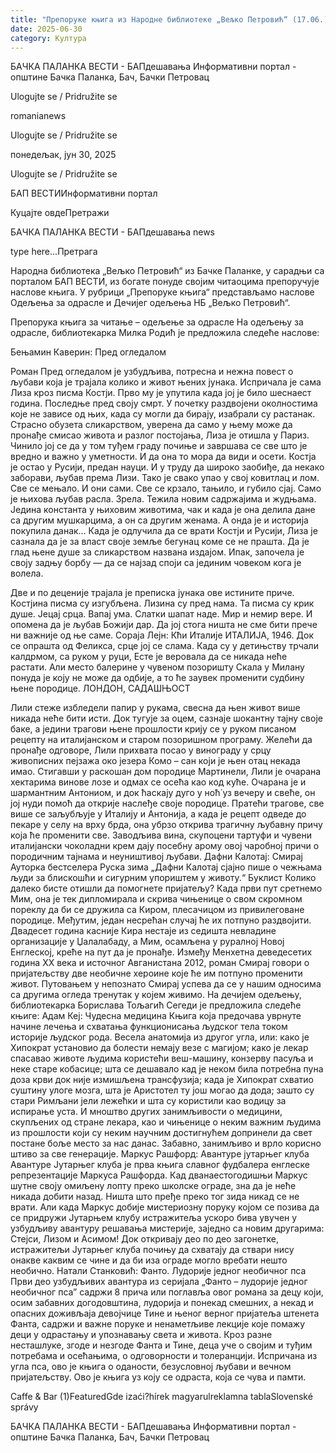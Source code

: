 ```yaml
---
title: "Препоруке књига из Народне библиотеке „Вељко Петровић“ (17.06.)"
date: 2025-06-30
category: Култура
---
```


БАЧКА ПАЛАНКА ВЕСТИ - БАПдешавања Информативни портал - општине Бачка Паланка, Бач, Бачки Петровац

Ulogujte se / Pridružite se

romanianews

Ulogujte se / Pridružite se

понедељак, јун 30, 2025

Ulogujte se / Pridružite se

БАП ВЕСТИИнформативни портал

Куцајте овдеПретражи

БАЧКА ПАЛАНКА ВЕСТИ - БАПдешавања news

type here...Претрага

Народна библиотека „Вељко Петровић“ из Бачке Паланке, у сарадњи са порталом БАП ВЕСТИ, из богате понуде својим читаоцима препоручује наслове књига. У рубрици „Препоруке књига“ представљамо наслове Одељења за одрасле и Дечијег одељења НБ „Вељко Петровић“.

Препорука књига за читање – одељење за одрасле
На одељењу за одрасле, библиотекарка Милка Родић је предложила следеће наслове:



Бењамин Каверин: Пред огледалом

Роман Пред огледалом је узбудљива, потресна и нежна повест о љубави која је трајала колико и живот њених јунака. Испричала је сама Лиза кроз писма Костји. Прво му је упутила када јој је било шеснаест година. Последње пред своју смрт.
У почетку раздвојени околностима које не зависе од њих, када су могли да бирају, изабрали су растанак. Страсно обузета сликарством, уверена да само у њему може да пронађе смисао живота и разлог постојања, Лиза је отишла у Париз. Чинило јој се да у том туђем граду почиње и завршава се све што је вредно и важно у уметности. И да она то мора да види и осети. Костја је остао у Русији, предан науци. И у труду да широко заобиђе, да некако заборави, љубав према Лизи.
Тако је свако упао у свој ковитлац и лом. Све се мењало. И они сами. Све се крзало, тањило, и губило сјај. Само је њихова љубав расла. Зрела. Тежила новим садржајима и жудњама. Једина константа у њиховим животима, чак и када је она делила дане са другим мушкарцима, а он са другим женама. А онда је и историја покупила данак… Када је одлучила да се врати Костји и Русији, Лиза је сазнала да је за власт своје земље бегунац коме се не прашта. Да је глад њене душе за сликарством названа издајом. Ипак, започела је своју задњу борбу — да се најзад споји са јединим човеком кога је волела.


Две и по деценије трајала је преписка јунака ове истините приче. Костјина писма су изгубљена. Лизина су пред нама. Та писма су крик душе. Јецај срца. Вапај ума. Слатки шапат наде. Мир и немир вере. И опомена да је љубав Божији дар. Да јој стога ништа не сме бити прече ни важније од ње саме.
Сораја Лејн: Кћи Италије
ИТАЛИЈА, 1946.
Док се опрашта од Феликса, срце јој се слама. Када су у детињству трчали калдрмом, са руком у руци, Есте је веровала да се никада неће растати. Али место балерине у чувеном позоришту Скала у Милану понуда је коју не може да одбије, а то ће заувек променити судбину њене породице.
ЛОНДОН, САДАШЊОСТ


Лили стеже избледели папир у рукама, свесна да њен живот више никада неће бити исти. Док тугује за оцем, сазнаје шокантну тајну своје баке, а једини трагови њене прошлости крију се у руком писаном рецепту на италијанском и старом позоришном програму. Желећи да пронађе одговоре, Лили прихвата посао у винограду у срцу живописних пејзажа око језера Комо – сан који је њен отац некада имао. Стигавши у раскошан дом породице Мартинели, Лили је очарана хектарима винове лозе и одмах се осећа као код куће. Очарана је и шармантним Антониом, и док ћаскају дуго у ноћ́ уз вечеру и свеће, он јој нуди помоћ да открије наслеђе своје породице. Пратећи трагове, све више се заљубљује у Италију и Антонија, а када је рецепт одведе до пекаре у селу на врху брда, она убрзо открива трагичну љубавну причу која ће променити све.
Заводљива вина, скупоцени тартуфи и чувени италијански чоколадни крем дају посебну арому овој чаробној причи о породичним тајнама и неуништивој љубави.
Дафни Калотај: Смирај
Ауторка бестселера Руска зима „Дафни Калотај сјајно пише о чежњама људи за блискошћи и сигурним упориштем у животу.“ Буклист Колико далеко бисте отишли да помогнете пријатељу? Када први пут сретнемо Мим, она је тек дипломирала и скрива чињенице о свом скромном пореклу да би се дружила са Киром, плесачицом из привилеговане породице. Међутим, један несрећан случај ће их потпуно раздвојити.
Двадесет година касније Кира нестаје из седишта невладине организације у Џалалабаду, а Мим, осамљена у руралној Новој Енглеској, креће на пут да је пронађе.
Између Менхетна деведесетих година XX века и источног Авганистана 2012, роман Смирај говори о пријатељству две необичне хероине које ће им потпуно променити живот. Путовањем у непознато Смирај успева да се у нашим односима са другима огледа тренутак у којем живимо.
На дечијем одељењу, библиотекарка Борислава Тољагић Сегеди је предложила следеће књиге:
Адам Кеј: Чудесна медицина
Књига која предочава уврнуте начине лечења и схватања функционисања људског тела током историје људског рода. Весела анатомија из другог угла, или: како је Хипократ установио да болести немају везе с магијом; како је лекар спасавао животе људима користећи веш-машину, конзерву пасуља и неке старе кобасице; шта се дешавало кад је неком била потребна пуна доза крви док није измишљена трансфузија; када је Хипократ схватио суштину улоге мозга, шта је Аристотел ту још могао да дода; зашто су стари Римљани јели лежећки и шта су користили као водицу за испирање уста. И мноштво других занимљивости о медицини, скупљених од стране лекара, као и чињенице о неким важним људима из прошлости који су неким научним достигнућем допринели да свет постане боље место за нас данас.
Забавно, занимљиво и врло корисно штиво за све генерације.
Маркус Рашфорд: Авантуре јутарњег клуба
Авантуре Јутарњег клуба је прва књига славног фудбалера енглеске репрезентације Маркуса Рашфорда. Кад дванаестогодишњи Маркус шутне своју омиљену лопту преко школске ограде, зна да је неће никада добити назад. Ништа што пређе преко тог зида никад се не врати. Али када Маркус добије мистериозну поруку којом се позива да се придружи Јутарњем клубу истражитеља ускоро бива увучен у узбудљиву авантуру решавања мистерије, заједно са новим другарима: Стејси, Лизом и Асимом! Док откривају део по део загонетке, истражитељи Јутарњег клуба почињу да схватају да ствари нису онакве каквим се чине и да би иза ограде могло вребати нешто необично.
Натали Станковић: Фанто. Лудорије једног необичног пса
Први део узбудљивих авантура из серијала „Фанто – лудорије једног необичног пса” садржи 8 прича или поглавља овог романа за децу који, осим забавних догодовштина, лудорија и понекад смешних, а некад и опасних доживљаја девојчице Тине и њеног верног пријатеља штенета Фанта, садржи и важне поруке и ненаметљиве лекције које помажу деци у одрастању и упознавању света и живота. Кроз разне несташлуке, згоде и незгоде Фанта и Тине, деца уче о својим и туђим потребама и осећањима, о одговорности и толеранцији. Испричана из угла пса, ово је књига о оданости, безусловној љубави и вечном пријатељству. Ово је књига уз коју се одраста, која се чува и памти.

Caffe & Bar (1)FeaturedGde izaći?hírek magyarulreklamna tablaSlovenské správy

БАЧКА ПАЛАНКА ВЕСТИ - БАПдешавања Информативни портал - општине Бачка Паланка, Бач, Бачки Петровац

